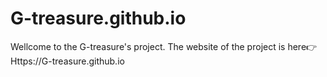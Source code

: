 # G-treasure.github.io
Wellcome to the G-treasure's project.  The website of the project is here👉
Https://G-treasure.github.io
